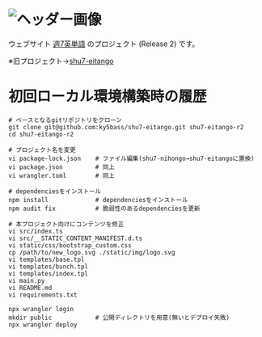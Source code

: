 # ![ヘッダー画像](https://raw.githubusercontent.com/ky5bass/shu7-eitango/refs/heads/main/docs/img/header.svg)

ウェブサイト [週7英単語](https://shu7-eitango.com) のプロジェクト (Release 2) です。

※旧プロジェクト→[shu7-eitango](https://github.com/ky5bass/shu7-eitango)

# 初回ローカル環境構築時の履歴

```shell
# ベースとなるgitリポジトリをクローン
git clone git@github.com:ky5bass/shu7-eitango.git shu7-eitango-r2
cd shu7-eitango-r2

# プロジェクト名を変更
vi package-lock.json    # ファイル編集(shu7-nihongo→shu7-eitangoに置換)
vi package.json         # 同上
vi wrangler.toml        # 同上

# dependenciesをインストール
npm install             # dependenciesをインストール
npm audit fix           # 脆弱性のあるdependenciesを更新

# 本プロジェクト向けにコンテンツを修正
vi src/index.ts
vi src/__STATIC_CONTENT_MANIFEST.d.ts
vi static/css/bootstrap_custom.css
cp /path/to/new_logo.svg ./static/img/logo.svg
vi templates/base.tpl
vi templates/bunch.tpl
vi templates/index.tpl
vi main.py
vi README.md
vi requirements.txt

npx wrangler login
mkdir public            # 公開ディレクトリを用意(無いとデプロイ失敗)
npx wrangler deploy
```